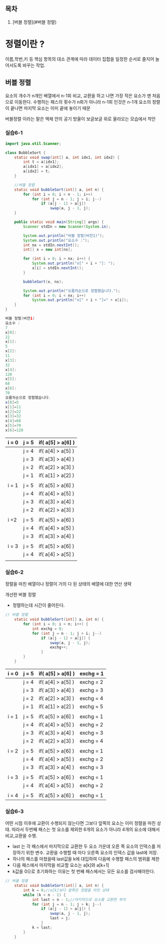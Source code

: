 ## 목차
1. [버블 정렬](#버블 정렬)


# 정렬이란 ?

이름,학번,키 등 핵심 항목의 대소 관계에 따라 데이터 집합을 일정한 순서로 줄지어 늘어서도록 바꾸는 작업.

## 버블 정렬

 요소의 개수가 n개인 배열에서 n-1회 비교, 교환을 하고 나면 가장 작은 요소가 맨 처음으로 이동한다. 수행하는 패스의 횟수가 n회가 아니라 n-1회 인것은 n-1개 요소의 정렬이 끝나면 마지막 요소는 이미 끝에 놓이기 때문

버블정렬 이라는 말은 액체 안의 공기 방울이 보글보글 위로 올라오는 모습에서 착안

### 실습6-1

```java
import java.util.Scanner;

class BubbleSort {
    static void swap(int[] a, int idx1, int idx2) {
        int t = a[idx1];
        a[idx1] = a[idx2];
        a[idx2] = t;
    }

    //버블 정렬
    static void bubbleSort(int[] a, int n) {
        for (int i = 0; i < n - 1; i++)
            for (int j = n - 1; j > i; j--)
                if (a[j - 1] > a[j])
                    swap(a, j - 1, j);
    }

    public static void main(String[] args) {
        Scanner stdIn = new Scanner(System.in);

        System.out.println("버블 정렬(버전1)");
        System.out.println("요소수 :");
        int nx = stdIn.nextInt();
        int[] x = new int[nx];

        for (int i = 0; i > nx; i++) {
            System.out.println("x[" + i + "]: ");
            x[i] = stdIn.nextInt();
        }

        bubbleSort(x, nx);

        System.out.println("오름차순으로 정렬했습니다.");
        for (int i = 0; i < nx; i++)
            System.out.println("x[" + i + "]=" + x[i]);
    }
}
```

```java
버블 정렬(버전1)
요소수 :
7
x[0]: 
22
x[1]: 
5
x[2]: 
11
x[3]: 
32
x[4]: 
120
x[5]: 
68
x[6]: 
70
오름차순으로 정렬했습니다.
x[0]=5
x[1]=11
x[2]=22
x[3]=32
x[4]=68
x[5]=70
x[6]=120
```

| i = 0 | j = 5 | if( a[5] > a[6] ) |
| --- | --- | --- |
|  | j = 4 | if( a[4] > a[5] ) |
|  | j = 3 | if( a[3] > a[4] ) |
|  | j = 2 | if( a[2] > a[3] ) |
|  | j = 1 | if( a[1] > a[2] ) |
|  |  |  |
| i = 1 | j = 5 | if( a[5] > a[6] ) |
|  | j = 4 | if( a[4] > a[5] ) |
|  | j = 3 | if( a[3] > a[4] ) |
|  | j = 2 | if( a[2] > a[3] ) |
|  |  |  |
| i =2 | j = 5  | if( a[5] > a[6] ) |
|  | j = 4 | if( a[4] > a[5] ) |
|  | j = 3 | if( a[3] > a[4] ) |
|  |  |  |
| i = 3 | j = 5 | if( a[5] > a[6] ) |
|  | j = 4 | if( a[4] > a[5] ) |
|  |  |  |

### 실습6-2  

정렬을 마친 배열이나 정렬이 거의 다 된 상태의 배열에 대한 연산 생략  

개선한 버블 정렬  

- 정렬하는데 시간이 줄어든다.

```java
// 버블 정렬
	static void bubbleSort(int[] a, int n) {
		for (int i = 0; i < n; i++) {
			int exchg = 0;
			for (int j = n - 1; j > i; j--)
				if (a[j - 1] > a[j]) {
					swap(a, j - 1, j);
					exchg++;
				}
		}
	}
```

| i = 0 | j = 5 | if( a[5] > a[6] ) | exchg = 1 |
| --- | --- | --- | --- |
|  | j = 4 | if( a[4] > a[5] ) | exchg = 2 |
|  | j = 3 | if( a[3] > a[4] ) | exchg = 3 |
|  | j = 2 | if( a[2] > a[3] ) | exchg = 4 |
|  | j = 1 | if( a[1] > a[2] ) | exchg = 5 |
|  |  |  |  |
| i = 1 | j = 5 | if( a[5] > a[6] ) | exchg = 1 |
|  | j = 4 | if( a[4] > a[5] ) | exchg = 2 |
|  | j = 3 | if( a[3] > a[4] ) | exchg = 3 |
|  | j = 2 | if( a[2] > a[3] ) | exchg = 4 |
|  |  |  |  |
| i = 2 | j = 5 | if( a[5] > a[6] ) | exchg = 1 |
|  | j = 4 | if( a[4] > a[5] ) | exchg = 2 |
|  | j = 3 | if( a[3] > a[4] ) | exchg = 3 |
|  |  |  |  |
| i = 3 | j = 5 | if( a[5] > a[6] ) | exchg = 1 |
|  | j = 4 | if( a[4] > a[5] ) | exchg = 2 |
|  |  |  |  |
| i = 4 | j = 5 | if( a[5] > a[6] ) | exchg = 1 |  



### 실습6-3

어떤 시점 이후에 교환이 수행되지 않는다면 그보다 앞쪽의 요소는 이미 정렬을 마친 상태. 따라서 두번째 패스는 첫 요소를 제외한 6개의 요소가 아니라 4개의 요소에 대해서 비교,교환을 수행.

- last 는 각 패스에서 마지막으로 교환한 두 요소 가운데 오른 쪽 요소의 인덱스를 저장하기 위한 변수. 교환을 수행할 때 마다 오른쪽 요소의 인덱스 값을 last에 저장.
- 하나의 패스를 마쳤을때 last값을 k에 대입하여 다음에 수행할 패스의 범위를 제한
- 다음 패스에서 마지막을 비교할 요소는 a[k]와 a[k+1]
- k값을 0으로 초기화하는 이유는 첫 번째 패스에서는 모든 요소를 검사해야한다.

```java
// 버블 정렬
	static void bubbleSort(int[] a, int n) {
		int k = 0;//a[k]보다 앞쪽은 정렬을 마친 상태
		while (k < n - 1) {
			int last = n - 1;//마지막으로 요소를 교환한 위치
			for (int j = n - 1; j > k; j--)
				if (a[j - 1] > a[j]) {
					swap(a, j - 1, j);
					last = j;
				}
			k = last;
		}
	}
```
